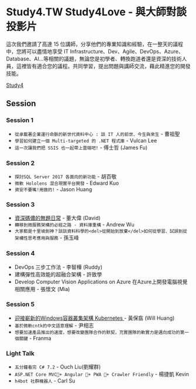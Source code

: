 # Study4.TW Study4Love - 與大師對談 投影片

這次我們邀請了高達 15 位講師，分享他們的專業知識和經驗，在一整天的議程中，您將可以盡情地享受 IT Infrastructure、Dev、Agile、DevOps、Azure、Database、AI...等相關的議題，無論您是初學者、轉換跑道者還是資深的技術人員，這裡皆有適合您的議程。共同學習，提出問題與講師交流，藉此精進您的開發技能。

[Study4](http://study4.tw)

## Session

### Session 1

* `從承載著企業運行命脈的新世代資料中心 : 談 IT 人的前世、今生與來生` - 曹祖聖
* `學習如何建立一個 Multi-targeted 的 .NET 程式庫` - Vulcan Lee
* `這一次讓我們把 SSIS 也一起帶上雲端吧!` - 傅士哲 (James Fu)

### Session 2

* `探討SQL Server 2017 各面向的新功能` - 胡百敬
* `微軟 Hololens 混合現實平台開發` - Edward Kuo
* `資安不要嘴!用做的!` - Jason Huang

### Session 3

* [資深碼儂的無題日常](https://hackmd.io/s/Hy64ANTmG#) - 董大偉 (David)
* `轉移到微服務架構的必經之路 - 資料庫重構` - Andrew Wu
* `大家都是十里坡劍神？談談資料科學的<del>從開始到放棄</del>如何從學習、試誤到從架構性思考應用與服務` - 孫玉峰

### Session 4

* DevOps 三步工作法 - 李智樺 (Ruddy)
* 建構彈性高效能的超融合架構 - 許致學
* Develop Computer Vision Applications on Azure 在Azure上開發電腦視覺相關應用 - 張懷文 (Mia)

### Session 5

* [迎接嶄新的Windows容器叢集架構 Kubernetes ](https://www.slideshare.net/WillHuangTW/orchestration-with-windows-server-containers-and-kubernetes/) - 黃保翕 (Will Huang)
* `基於微軟cntk的中文語意理解` - 尹相志
* `想要加速產品推出的速度，想要改變團隊合作的默契，充實團隊的軟實力是邁向成功的第一個關鍵` - Franma

### Light Talk

* `五分鐘看完 C# 7.2` - Ouch Liu(劉耀群)
* `ASP.NET Core MVC+ Angular + PWA + Crawler Friendly` - 楊捷凱 Kevin
* `h4bot 社群機器人` - Carl Su
